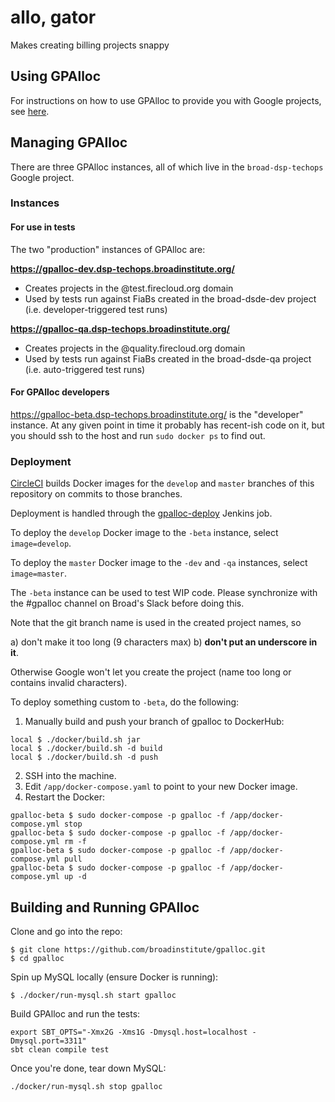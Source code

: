 # allo, gator

Makes creating billing projects snappy

## Using GPAlloc

For instructions on how to use GPAlloc to provide you with Google projects, see [here](USAGE.md).

## Managing GPAlloc

There are three GPAlloc instances, all of which live in the `broad-dsp-techops` Google project.

### Instances

#### For use in tests

The two "production" instances of GPAlloc are:

**https://gpalloc-dev.dsp-techops.broadinstitute.org/**

* Creates projects in the @test.firecloud.org domain
* Used by tests run against FiaBs created in the broad-dsde-dev project (i.e. developer-triggered test runs)

**https://gpalloc-qa.dsp-techops.broadinstitute.org/**

* Creates projects in the @quality.firecloud.org domain
* Used by tests run against FiaBs created in the broad-dsde-qa project (i.e. auto-triggered test runs)

#### For GPAlloc developers

https://gpalloc-beta.dsp-techops.broadinstitute.org/ is the "developer" instance. At any given point in time it probably has recent-ish code on it, but you should ssh to the host and run `sudo docker ps` to find out.

### Deployment

[CircleCI](https://circleci.com/gh/broadinstitute/gpalloc) builds Docker images for the `develop` and `master` branches of this repository on commits to those branches.

Deployment is handled through the [gpalloc-deploy](https://fc-jenkins.dsp-techops.broadinstitute.org/job/gpalloc-deploy/) Jenkins job.

To deploy the `develop` Docker image to the `-beta` instance, select `image=develop`.

To deploy the `master` Docker image to the `-dev` and `-qa` instances, select `image=master`.

The `-beta` instance can be used to test WIP code. Please synchronize with the #gpalloc channel on Broad's Slack before doing this.

Note that the git branch name is used in the created project names, so  

a) don't make it too long (9 characters max) 
b) **don't put an underscore in it**.  

Otherwise Google won't let you create the project (name too long or contains invalid characters).

To deploy something custom to `-beta`, do the following:

1. Manually build and push your branch of gpalloc to DockerHub:  
```
local $ ./docker/build.sh jar
local $ ./docker/build.sh -d build
local $ ./docker/build.sh -d push
```  
2. SSH into the machine.
3. Edit `/app/docker-compose.yaml` to point to your new Docker image.
4. Restart the Docker:
```
gpalloc-beta $ sudo docker-compose -p gpalloc -f /app/docker-compose.yml stop
gpalloc-beta $ sudo docker-compose -p gpalloc -f /app/docker-compose.yml rm -f
gpalloc-beta $ sudo docker-compose -p gpalloc -f /app/docker-compose.yml pull
gpalloc-beta $ sudo docker-compose -p gpalloc -f /app/docker-compose.yml up -d
```

## Building and Running GPAlloc
Clone and go into the repo:
```
$ git clone https://github.com/broadinstitute/gpalloc.git
$ cd gpalloc
```
Spin up MySQL locally (ensure Docker is running):
```
$ ./docker/run-mysql.sh start gpalloc
```
Build GPAlloc and run the tests:
```
export SBT_OPTS="-Xmx2G -Xms1G -Dmysql.host=localhost -Dmysql.port=3311"
sbt clean compile test
```
Once you're done, tear down MySQL:
```
./docker/run-mysql.sh stop gpalloc
```
